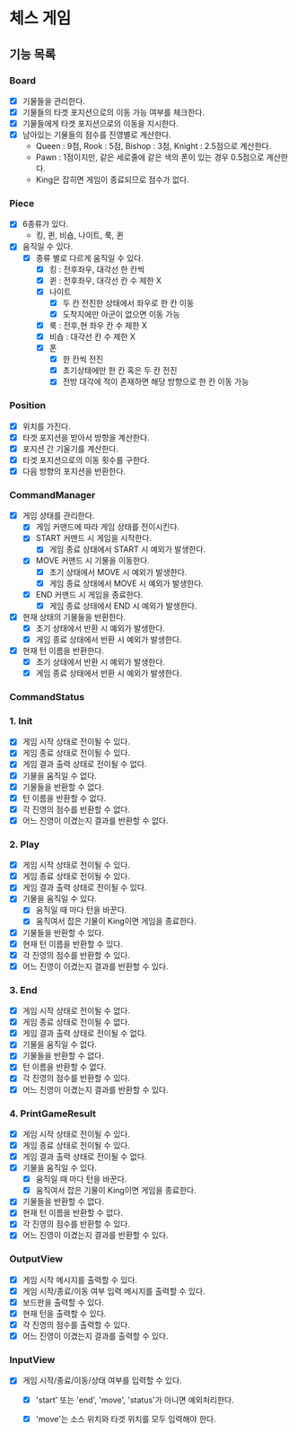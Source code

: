 # 체스 게임

## 기능 목록

### Board
- [x] 기물들을 관리한다.
- [x] 기물들의 타겟 포지션으로의 이동 가능 여부를 체크한다.
- [x] 기물들에게 타겟 포지션으로의 이동을 지시한다.
- [x] 남아있는 기물들의 점수를 진영별로 계산한다.
  - Queen : 9점, Rook : 5점, Bishop : 3점, Knight : 2.5점으로 계산한다.
  - Pawn : 1점이지만, 같은 세로줄에 같은 색의 폰이 있는 경우 0.5점으로 계산한다.
  - King은 잡히면 게임이 종료되므로 점수가 없다.

### Piece
- [x] 6종류가 있다.
  - 킹, 퀸, 비숍, 나이트, 룩, 퀸
- [x] 움직일 수 있다.
  - [x] 종류 별로 다르게 움직일 수 있다.
    - [x] 킹 : 전후좌우, 대각선 한 칸씩
    - [x] 퀸 : 전후좌우, 대각선 칸 수 제한 X
    - [x] 나이트
      - [x] 두 칸 전진한 상태에서 좌우로 한 칸 이동
      - [x] 도착지에만 아군이 없으면 이동 가능
    - [x] 룩 : 전후,현 좌우 칸 수 제한 X
    - [x] 비숍 : 대각선 칸 수 제한 X
    - [x] 폰
      - [x] 한 칸씩 전진
      - [x] 초기상태에만 한 칸 혹은 두 칸 전진
      - [x] 전방 대각에 적이 존재하면 해당 방향으로 한 칸 이동 가능

### Position
- [x] 위치를 가진다.
- [x] 타겟 포지션을 받아서 방향을 계산한다.
- [x] 포지션 간 기울기를 계산한다.
- [x] 타겟 포지션으로의 이동 횟수를 구한다.
- [x] 다음 방향의 포지션을 반환한다.

### CommandManager
- [x] 게임 상태를 관리한다.
  - [x] 게임 커맨드에 따라 게임 상태를 전이시킨다. 
  - [x] START 커맨드 시 게임을 시작한다.
    - [x] 게임 종료 상태에서 START 시 예외가 발생한다.
  - [x] MOVE 커맨드 시 기물을 이동한다.
    - [x] 초기 상태에서 MOVE 시 예외가 발생한다.
    - [x] 게임 종료 상태에서 MOVE 시 예외가 발생한다.
  - [x] END 커맨드 시 게임을 종료한다.
    - [x] 게임 종료 상태에서 END 시 예외가 발생한다.
- [x] 현재 상태의 기물들을 반환한다.
  - [x] 초기 상태에서 반환 시 예외가 발생한다.
  - [x] 게임 종료 상태에서 반환 시 예외가 발생한다.
- [x] 현재 턴 이름을 반환한다.
  - [x] 초기 상태에서 반환 시 예외가 발생한다.
  - [x] 게임 종료 상태에서 반환 시 예외가 발생한다.

### CommandStatus

### 1. Init
  - [x] 게임 시작 상태로 전이될 수 있다.
  - [x] 게임 종료 상태로 전이될 수 있다.
  - [x] 게임 결과 출력 상태로 전이될 수 없다.
  - [x] 기물을 움직일 수 없다.
  - [x] 기물들을 반환할 수 없다.
  - [x] 턴 이름을 반환할 수 없다.
  - [x] 각 진영의 점수를 반환할 수 없다.
  - [x] 어느 진영이 이겼는지 결과를 반환할 수 없다.

### 2. Play
- [x] 게임 시작 상태로 전이될 수 있다.
- [x] 게임 종료 상태로 전이될 수 있다.
- [x] 게임 결과 출력 상태로 전이될 수 있다.
- [x] 기물을 움직일 수 있다.
  - [x] 움직일 때 마다 턴을 바꾼다.
  - [x] 움직여서 잡은 기물이 King이면 게임을 종료한다.
- [x] 기물들을 반환할 수 있다.
- [x] 현재 턴 이름을 반환할 수 있다.
- [x] 각 진영의 점수를 반환할 수 있다.
- [x] 어느 진영이 이겼는지 결과를 반환할 수 있다.

### 3. End
- [x] 게임 시작 상태로 전이될 수 없다.
- [x] 게임 종료 상태로 전이될 수 없다.
- [x] 게임 결과 출력 상태로 전이될 수 없다.
- [x] 기물을 움직일 수 없다.
- [x] 기물들을 반환할 수 없다.
- [x] 턴 이름을 반환할 수 없다.
- [x] 각 진영의 점수를 반환할 수 있다.
- [x] 어느 진영이 이겼는지 결과를 반환할 수 있다.

### 4. PrintGameResult
- [x] 게임 시작 상태로 전이될 수 있다.
- [x] 게임 종료 상태로 전이될 수 있다.
- [x] 게임 결과 출력 상태로 전이될 수 없다.
- [x] 기물을 움직일 수 있다.
  - [x] 움직일 때 마다 턴을 바꾼다.
  - [x] 움직여서 잡은 기물이 King이면 게임을 종료한다.
- [x] 기물들을 반환할 수 없다.
- [x] 현재 턴 이름을 반환할 수 없다.
- [x] 각 진영의 점수를 반환할 수 있다.
- [x] 어느 진영이 이겼는지 결과를 반환할 수 있다.

### OutputView
- [x] 게임 시작 메시지를 출력할 수 있다.
- [x] 게임 시작/종료/이동 여부 입력 메시지를 출력할 수 있다.
- [x] 보드판을 출력할 수 있다.
- [x] 현재 턴을 출력할 수 있다.
- [x] 각 진영의 점수를 출력할 수 있다.
- [x] 어느 진영이 이겼는지 결과를 출력할 수 있다.

### InputView
- [x] 게임 시작/종료/이동/상태 여부를 입력할 수 있다.
  - [x] 'start' 또는 'end', 'move', 'status'가 아니면 예외처리한다.
  - [x] 'move'는 소스 위치와 타겟 위치를 모두 입력해야 한다.

